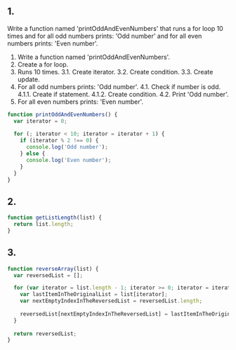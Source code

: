 ## 1.

Write a function named 'printOddAndEvenNumbers' that runs a for loop 10 times and for all odd numbers prints: 'Odd number' and for all even numbers prints: 'Even number'.

1. Write a function named 'printOddAndEvenNumbers'.
2. Create a for loop.
3. Runs 10 times.
3.1. Create iterator.
3.2. Create condition.
3.3. Create update.
4. For all odd numbers prints: 'Odd number'.
4.1. Check if number is odd.
4.1.1. Create if statement.
4.1.2. Create condition.
4.2. Print 'Odd number'.
5. For all even numbers prints: 'Even number'.

```js
function printOddAndEvenNumbers() {
  var iterator = 0;
  
  for (; iterator < 10; iterator = iterator + 1) {
    if (iterator % 2 !== 0) {
      console.log('Odd number');
    } else {
      console.log('Even number');
    }
  }
}
```

## 2.

```js
function getListLength(list) {
  return list.length;
}
```

## 3.

```js
function reverseArray(list) {
  var reversedList = [];

  for (var iterator = list.length - 1; iterator >= 0; iterator = iterator - 1) {
    var lastItemInTheOriginalList = list[iterator];
    var nextEmptyIndexInTheReversedList = reversedList.length;    
    
    reversedList[nextEmptyIndexInTheReversedList] = lastItemInTheOriginalList;
  }
  
  return reversedList;
}
```